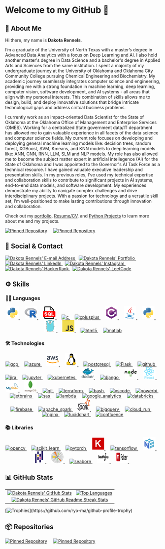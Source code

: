 # Welcome to my GitHub 👋


## 👤 About Me

Hi there, my name is **Dakota Rennels**.

I’m a graduate of the University of North Texas with a master’s degree in Advanced Data Analytics with a focus on Deep Learning and AI. I also hold another master's degree in Data Science and a bachelor's degree in Applied Arts and Sciences from the same institution. I spent a majority of my undergraduate journey at the University of Oklahoma and Oklahoma City Community College pursuing Chemical Engineering and Biochemistry. My academic journey seamlessly integrates computer science and engineering, providing me with a strong foundation in machine learning, deep learning, computer vision, software development, and AI systems - all areas that align with my personal interests. This combination of skills allows me to design, build, and deploy innovative solutions that bridge intricate technological gaps and address ciritcal business problems.

I currently work as an impact-oriented Data Scientist for the State of Oklahoma at the Oklahoma Office of Management and Enterprise Services (OMES). Working for a centralized State government data/IT department has allowed me to gain valuable experience in all facets of the data science and computer science fields. My current role focuses on developing and deploying general machine learning models like: decision trees, random forest, XGBoost, SVM, Kmeans, and KNN models to deep learning models like: ANN, CNN, RNN, LLM, SLM and NLP models. My role has also allowed me to become the subject matter expert in artificial intellegence (AI) for the State of Oklahoma and I was appointed to the Governor's AI Task Force as a technical resource. I have gained valuable executive leadership and presentation skills. In my previous roles, I’ve used my technical expertise and collaboration skills to contribute to significant projects in AI systems, end-to-end data models, and software development. My experiences demonstrate my ability to navigate complex challenges and drive interdisciplinary projects. With a passion for technology and a versatile skill set, I’m well-positioned to make lasting contributions through innovation and collaboration.


Check out my [portfolio](https://dakota-rennels.github.io/), [Resume/CV](https://github.com/dakota-rennels/resume_CV/blob/main/Dakota_Rennels_Resume_Data_Science.pdf), and [Python Projects](https://github.com/dakota-rennels/Python-Notebooks) to learn more about me and my projects.

[![Pinned Repository](https://github-readme-stats.vercel.app/api/pin/?username=dakota-rennels&repo=dakota-rennels.github.io)](https://github.com/dakota-rennels/dakota-rennels.github.io)
&nbsp; &nbsp;
[![Pinned Repository](https://github-readme-stats.vercel.app/api/pin/?username=dakota-rennels&repo=Python-Notebooks)](https://github.com/dakota-rennels/Python-Notebooks)
&nbsp; &nbsp;


## 📨 Social & Contact

<div align="left">
  <a href="mailto:dakotarennels@gmail.com" target="_blank" rel="noreferrer"> <img alt="Dakota Rennels' E-mail Address" src="https://img.shields.io/badge/E&#8209;mail-D14836?style=for-the-badge&logo=gmail&logoColor=white" /> </a>
  &nbsp;
  <a href="https://dakota-rennels.github.io" target="_blank" rel="noreferrer"> <img alt="Dakota Rennels' Portfolio" src="https://img.shields.io/badge/Portfolio-08203A?style=for-the-badge&logo=About.me&logoColor=white" /> </a>
  &nbsp;
  <a href="https://www.linkedin.com/in/dakota-rennels" target="_blank" rel="noreferrer"> <img alt="Dakota Rennels' LinkedIn" src="https://img.shields.io/badge/LinkedIn-0077B5?style=for-the-badge&logo=linkedin&logoColor=white" /> </a>
  &nbsp;
  <!-- <a href="https://www.researchgate.net/profile/Aras-Guengoere" target="_blank" rel="noreferrer"> <img alt="Dakota Rennels' ResearchGate" src="https://img.shields.io/badge/Research_Gate-00CCBB.svg?&style=for-the-badge&logo=ResearchGate&logoColor=white" /> </a>
  &nbsp;
  -->
  <a href="https://www.instagram.com/dakotarennels" target="_blank" rel="noreferrer"> <img alt="Dakota Rennels' Instagram" src="https://img.shields.io/badge/Instagram-E4405F?style=for-the-badge&logo=instagram&logoColor=white" /> </a>
  &nbsp;
  <!-- <a href="https://www.youtube.com/@arasgungore" target="_blank" rel="noreferrer"> <img alt="Dakota Rennels' YouTube" src="https://img.shields.io/badge/YouTube-FF0000?style=for-the-badge&logo=youtube&logoColor=white" /> </a>
  &nbsp;
  -->
  <a href="https://www.hackerrank.com/dakotarennels" target="_blank" rel="noreferrer"> <img alt="Dakota Rennels' HackerRank" src="https://img.shields.io/badge/HackerRank-2EC866?style=for-the-badge&logo=HackerRank&logoColor=white" /> </a>
  &nbsp;
  <a href="https://leetcode.com/dakotarennels" target="_blank" rel="noreferrer"> <img alt="Dakota Rennels' LeetCode" src="https://img.shields.io/badge/LeetCode-FFA116?style=for-the-badge&logo=LeetCode&logoColor=black" /> </a>
</div>


## ⚙ Skills


### 👨‍💻 Languages

<div align="center">
  <a href="https://www.python.org" target="_blank" rel="noreferrer"> <img src="https://raw.githubusercontent.com/devicons/devicon/master/icons/python/python-original.svg" alt="python" width="40" height="40" /> </a>
  &nbsp; &nbsp;
  <a href="https://www.r-project.org" target="_blank" rel="noreferrer"> <img src="https://raw.githubusercontent.com/devicons/devicon/master/icons/r/r-original.svg" alt="r" width="40" height="40" /> </a>
  &nbsp; &nbsp;
  <a href="https://www.ibm.com/docs/en/i/7.2?topic=programming-sql" target="_blank" rel="noreferrer"> <img src="assets/sql-icon.svg" alt="sql" width="40" height="40" /> </a>
  &nbsp; &nbsp;
  <a href="https://www.cprogramming.com" target="_blank" rel="noreferrer"> <img src="https://raw.githubusercontent.com/arasgungore/arasgungore/main/icons/c.svg" alt="c" width="40" height="40" /> </a>
  &nbsp; &nbsp;
  <a href="https://www.cplusplus.com" target="_blank" rel="noreferrer"> <img src="https://raw.githubusercontent.com/arasgungore/arasgungore/main/icons/cplusplus.svg" alt="cplusplus" width="40" height="40" /> </a>
  &nbsp; &nbsp;
  <a href="https://dotnet.microsoft.com/en-us/languages/csharp" target="_blank" rel="noreferrer"> <img src="https://raw.githubusercontent.com/devicons/devicon/master/icons/csharp/csharp-original.svg" alt="csharp" width="40" height="40" /> 
  </a>
  &nbsp; &nbsp;
  <a href="https://www.java.com" target="_blank" rel="noreferrer"> <img src="https://raw.githubusercontent.com/devicons/devicon/master/icons/java/java-original.svg" alt="java" width="40" height="40" /> </a>
  &nbsp; &nbsp;
  <a href="https://www.python.org" target="_blank" rel="noreferrer"> <img src="https://raw.githubusercontent.com/devicons/devicon/master/icons/python/python-original.svg" alt="python" width="40" height="40" /> </a>
  &nbsp; &nbsp;
  <a href="https://golang.org" target="_blank" rel="noreferrer"> <img src="https://raw.githubusercontent.com/devicons/devicon/master/icons/go/go-original.svg" alt="go" width="40" height="40" /> </a>
  &nbsp; &nbsp;
  <a href="https://developer.mozilla.org/en-US/docs/Web/JavaScript" target="_blank" rel="noreferrer"> <img src="https://raw.githubusercontent.com/devicons/devicon/master/icons/javascript/javascript-original.svg" alt="javascript" width="40"   height="40" /> </a>
  &nbsp; &nbsp;
  <a href="https://html.com/html5/" target="_blank" rel="noreferrer"> <img src="https://www.vectorlogo.zone/logos/w3_html5/w3_html5-icon.svg" alt="html5" width="40" height="40" /> </a>
  &nbsp; &nbsp;
  <a href="https://www.mathworks.com" target="_blank" rel="noreferrer"> <img src="https://raw.githubusercontent.com/arasgungore/arasgungore/main/icons/matlab.svg" alt="matlab" width="40" height="40" /> </a>
</div>


### 🛠 Technologies

<div align="center">
  <a href="https://cloud.google.com" target="_blank" rel="noreferrer"> <img src="https://www.vectorlogo.zone/logos/google_cloud/google_cloud-icon.svg" alt="gcp" width="40" height="40" /> </a>
  &nbsp; &nbsp;
  <a href="https://azure.microsoft.com/en-us/" target="_blank" rel="noreferrer"> <img src="https://cdn.jsdelivr.net/gh/devicons/devicon/icons/azure/azure-original.svg" alt="azure" width="40" height="40" /> </a>
  &nbsp; &nbsp;
  <a href="https://aws.amazon.com" target="_blank" rel="noreferrer"> <img src="https://raw.githubusercontent.com/devicons/devicon/master/icons/amazonwebservices/amazonwebservices-original-wordmark.svg" alt="aws" width="40" height="40" />     </a>
  &nbsp; &nbsp;
  <a href="https://www.linux.org" target="_blank" rel="noreferrer"> <img src="https://raw.githubusercontent.com/devicons/devicon/master/icons/linux/linux-original.svg" alt="linux" width="40" height="40" /> </a>
  &nbsp; &nbsp;
  <a href="https://www.postgresql.org/" target="_blank" rel="noreferrer"> <img src="https://cdn.jsdelivr.net/gh/devicons/devicon/icons/postgresql/postgresql-original.svg" alt="postgresql" width="40" height="40" /> </a>
  &nbsp; &nbsp;
  <a href="https://flask.palletsprojects.com/en/3.0.x/" target="_blank" rel="noreferrer"> <img src="https://cdn.jsdelivr.net/gh/devicons/devicon/icons/flask/flask-original.svg" alt="Flask" width="40" height="40" /> </a>
  &nbsp; &nbsp;
  <a href="https://github.com/" target="_blank" rel="noreferrer"> <img src="https://cdn.jsdelivr.net/gh/devicons/devicon/icons/github/github-original.svg" alt="github" width="40" height="40" /> </a>
  &nbsp; &nbsp;
  <a href="https://jira.atlassian.com/" target="_blank" rel="noreferrer"> <img src="https://cdn.jsdelivr.net/gh/devicons/devicon/icons/jira/jira-original.svg" alt="jira" width="40" height="40" /> </a>
  &nbsp; &nbsp;
  <a href="https://jupyter.org/" target="_blank" rel="noreferrer"> <img src="https://cdn.jsdelivr.net/gh/devicons/devicon/icons/jupyter/jupyter-original.svg" alt="jupyter" width="40" height="40" /> </a>
  &nbsp; &nbsp;
  <a href="https://kubernetes.io" target="_blank" rel="noreferrer"> <img src="https://www.vectorlogo.zone/logos/kubernetes/kubernetes-icon.svg" alt="kubernetes" width="40" height="40" /> </a>
  &nbsp; &nbsp;
  <a href="https://www.docker.com" target="_blank" rel="noreferrer"> <img src="https://raw.githubusercontent.com/devicons/devicon/master/icons/docker/docker-original-wordmark.svg" alt="docker" width="40" height="40" /> </a>
  &nbsp; &nbsp;
  <a href="https://www.djangoproject.com" target="_blank" rel="noreferrer"> <img src="https://cdn.worldvectorlogo.com/logos/django.svg" alt="django" width="40" height="40" /> </a>
  &nbsp; &nbsp;
  <a href="https://nodejs.org" target="_blank" rel="noreferrer"> <img src="https://raw.githubusercontent.com/devicons/devicon/master/icons/nodejs/nodejs-original-wordmark.svg" alt="nodejs" width="40" height="40" /> </a>
  &nbsp; &nbsp;
  <a href="https://reactjs.org" target="_blank" rel="noreferrer"> <img src="https://raw.githubusercontent.com/devicons/devicon/master/icons/react/react-original-wordmark.svg" alt="reactjs" width="40" height="40" /> </a>
  &nbsp; &nbsp;
  <a href="https://www.mysql.com" target="_blank" rel="noreferrer"> <img src="https://raw.githubusercontent.com/devicons/devicon/master/icons/mysql/mysql-original-wordmark.svg" alt="mysql" width="40" height="40" /> </a>
  &nbsp; &nbsp;
  <a href="https://www.mongodb.com" target="_blank" rel="noreferrer"> <img src="https://raw.githubusercontent.com/devicons/devicon/master/icons/mongodb/mongodb-original-wordmark.svg" alt="mongodb" width="40" height="40" /> </a>
  &nbsp; &nbsp;
  <a href="https://git-scm.com" target="_blank" rel="noreferrer"> <img src="https://raw.githubusercontent.com/arasgungore/arasgungore/main/icons/git.svg" alt="git" width="40" height="40" /> </a>
  &nbsp; &nbsp;
  <a href="https://www.terraform.io/" target="_blank" rel="noreferrer"> <img src="https://www.vectorlogo.zone/logos/terraformio/terraformio-icon.svg" alt="terraform" width="40" height="40" /> </a>
  &nbsp; &nbsp;
  <a href="https://www.gnu.org/software/bash/" target="_blank" rel="noreferrer"> <img src="https://www.vectorlogo.zone/logos/gnu_bash/gnu_bash-icon.svg" alt="bash" width="40" height="40" /> </a>
  &nbsp; &nbsp;
  <a href="https://code.visualstudio.com/" target="_blank" rel="noreferrer"> <img src="https://www.vectorlogo.zone/logos/visualstudio_code/visualstudio_code-icon.svg" alt="vscode" width="40" height="40" /> </a>
  &nbsp; &nbsp;
  <a href="https://powerbi.microsoft.com/en-us/" target="_blank" rel="noreferrer"> <img src="https://www.vectorlogo.zone/logos/microsoft_powerbi/microsoft_powerbi-icon.svg" alt="powerbi" width="40" height="40" /> </a>
  &nbsp; &nbsp;
  <a href="https://www.jetbrains.com/" target="_blank" rel="noreferrer"> <img src="https://www.vectorlogo.zone/logos/jetbrains/jetbrains-icon.svg" alt="jetbrains" width="40" height="40" /> </a>
  &nbsp; &nbsp;
  <a href="https://www.sas.com/en_us/home.html" target="_blank" rel="noreferrer"> <img src="https://www.vectorlogo.zone/logos/sas/sas-icon.svg" alt="sas" width="40" height="40" /> </a>
  &nbsp; &nbsp;
  <a href="https://aws.amazon.com/lambda/" target="_blank" rel="noreferrer"> <img src="https://www.vectorlogo.zone/logos/amazon_awslambda/amazon_awslambda-icon.svg" alt="lambda" width="40" height="40" /> </a>
  &nbsp; &nbsp;
  <a href="https://analytics.withgoogle.com/" target="_blank" rel="noreferrer"> <img src="https://www.vectorlogo.zone/logos/google_analytics/google_analytics-icon.svg" alt="google_analytics" width="40" height="40" /> </a>
  &nbsp; &nbsp;
  <a href="https://www.databricks.com/" target="_blank" rel="noreferrer"> <img src="https://www.vectorlogo.zone/logos/databricks/databricks-icon.svg" alt="databricks" width="40" height="40" /> </a>
  &nbsp; &nbsp;
  <a href="https://firebase.google.com/" target="_blank" rel="noreferrer"> <img src="https://www.vectorlogo.zone/logos/firebase/firebase-icon.svg" alt="firebase" width="40" height="40" /> </a>
  &nbsp; &nbsp;
  <a href="https://spark.apache.org/" target="_blank" rel="noreferrer"> <img src="https://www.vectorlogo.zone/logos/apache_spark/apache_spark-icon.svg" alt="apache_spark" width="40" height="40" /> </a>
  &nbsp; &nbsp;
  <a href="https://spark.apache.org/docs/latest/api/python/index.html" target="_blank" rel="noreferrer"> <img src="assets/Apache_Spark_logo.svg" alt="pyspark" width="40" height="40" /> </a>
  &nbsp; &nbsp;
  <a href="https://cloud.google.com/bigquery?hl=en" target="_blank" rel="noreferrer"> <img src="https://www.vectorlogo.zone/logos/google_bigquery/google_bigquery-icon.svg" alt="bigquery" width="40" height="40" /> </a>
  &nbsp; &nbsp;
  <a href="https://cloud.google.com/run?hl=en" target="_blank" rel="noreferrer"> <img src="https://www.vectorlogo.zone/logos/google_cloud_run/google_cloud_run-icon.svg" alt="cloud_run" width="40" height="40" /> </a>
  &nbsp; &nbsp;
  <a href="https://www.nginx.com/" target="_blank" rel="noreferrer"> <img src="https://www.vectorlogo.zone/logos/nginx/nginx-icon.svg" alt="nginx" width="40" height="40" /> </a>
  &nbsp; &nbsp;
  <a href="https://www.lucidchart.com/pages/" target="_blank" rel="noreferrer"> <img src="https://www.vectorlogo.zone/logos/lucidchart/lucidchart-icon.svg" alt="lucidchart" width="40" height="40" /> </a>
  &nbsp; &nbsp;
  <a href="https://www.atlassian.com/software/confluence" target="_blank" rel="noreferrer"> <img src="https://cdn.jsdelivr.net/gh/devicons/devicon/icons/confluence/confluence-original.svg" alt="confluence" width="40" height="40" /> </a>
</div>


### 📚 Libraries

<div align="center">
  <a href="https://opencv.org" target="_blank" rel="noreferrer"> <img src="https://www.vectorlogo.zone/logos/opencv/opencv-icon.svg" alt="opencv" width="40" height="40" /> </a>
  &nbsp; &nbsp;
  <a href="https://scikit-learn.org" target="_blank" rel="noreferrer"> <img src="https://upload.wikimedia.org/wikipedia/commons/0/05/Scikit_learn_logo_small.svg" alt="scikit_learn" width="40" height="40" /> </a>
  &nbsp; &nbsp;
  <a href="https://pytorch.org" target="_blank" rel="noreferrer"> <img src="https://www.vectorlogo.zone/logos/pytorch/pytorch-icon.svg" alt="pytorch" width="40" height="40" /> </a>
  &nbsp; &nbsp;
  <a href="https://keras.io" target="_blank" rel="noreferrer"> <img src="https://raw.githubusercontent.com/arasgungore/arasgungore/main/icons/keras.svg" alt="keras" width="40" height="40" /> </a>
  &nbsp; &nbsp;
  <a href="https://www.tensorflow.org" target="_blank" rel="noreferrer"> <img src="https://www.vectorlogo.zone/logos/tensorflow/tensorflow-icon.svg" alt="tensorflow" width="40" height="40" /> </a>
  &nbsp; &nbsp;
  <a href="https://numpy.org" target="_blank" rel="noreferrer"> <img src="https://raw.githubusercontent.com/arasgungore/arasgungore/main/icons/numpy.svg" alt="numpy" width="40" height="40" /> </a>
  &nbsp; &nbsp;
  <a href="https://pandas.pydata.org" target="_blank" rel="noreferrer"> <img src="https://raw.githubusercontent.com/devicons/devicon/master/icons/pandas/pandas-original.svg" alt="pandas" width="40" height="40" /> </a>
  &nbsp; &nbsp;
  <a href="https://matplotlib.org" target="_blank" rel="noreferrer"> <img src="https://raw.githubusercontent.com/arasgungore/arasgungore/main/icons/matplotlib.svg" alt="matplotlib" width="40" height="40" /> </a>
  &nbsp; &nbsp;
  <a href="https://seaborn.pydata.org" target="_blank" rel="noreferrer"> <img src="https://seaborn.pydata.org/_images/logo-mark-lightbg.svg" alt="seaborn" width="40" height="40" /> </a>
  &nbsp; &nbsp;
  <a href="https://pypi.org/project/beautifulsoup4/" target="_blank" rel="noreferrer"> <img src="assets/beautiful_soup.svg" alt="beautiful_soup" width="40" height="40" /> </a>
  &nbsp; &nbsp;
  <a href="https://faker.readthedocs.io/en/master/" target="_blank" rel="noreferrer"> <img src="assets/faker_python.svg" alt="faker" width="40" height="40" /> </a>
  &nbsp; &nbsp;
 </div>



## 📊 GitHub Stats

<table>
  <tr>
    <td>
      <a href="https://github.com/anuraghazra/github-readme-stats"> <img src="https://github-readme-stats.vercel.app/api?username=dakota-rennels&hide_border=true&show_icons=true&count_private=true" alt="Dakota Rennels' GitHub Stats" /> </a>
    </td>
    <td>
      <a href="https://github.com/anuraghazra/github-readme-stats"> <img src="https://github-readme-stats.vercel.app/api/top-langs/?username=dakota-rennels&hide_border=true&langs_count=8&layout=compact&count_private=true" alt="Top Languages" /> </a>
    </td>
  </tr>
  <tr>
    <td colspan=2 align="center">
      <a href="https://git.io/streak-stats"> <img src="https://streak-stats.demolab.com/?user=dakota-rennels&theme=dark" alt="Dakota Rennels' GitHub Readme Streak Stats" /> </a>
    </td>
  </tr>
</table>

<!--
<table>
  <tr>
    <td colspan=2 align="center">
      <a href="https://github.com/vn7n24fzkq/github-profile-summary-cards"> <img src="http://github-profile-summary-cards.vercel.app/api/cards/profile-details?username=dakota-rennels&theme=default" alt="Dakota Rennels' Profile Details" /> </a>
    </td>
  </tr>
  <tr>
    <td>
      <a href="https://github.com/vn7n24fzkq/github-profile-summary-cards"> <img src="http://github-profile-summary-cards.vercel.app/api/cards/repos-per-language?username=dakota-rennels&theme=default" alt="Top Languages by Repo" /> </a>
    </td>
    <td>
      <a href="https://github.com/vn7n24fzkq/github-profile-summary-cards"> <img src="http://github-profile-summary-cards.vercel.app/api/cards/most-commit-language?username=dakota-rennels&theme=default" alt="Top Languages by Commit" /> </a>
    </td>
  </tr>
  <tr>
    <td>
      <a href="https://github.com/vn7n24fzkq/github-profile-summary-cards"> <img src="http://github-profile-summary-cards.vercel.app/api/cards/stats?username=dakota-rennels&theme=default" alt="Stats" /> </a>
    </td>
    <td>
      <a href="https://github.com/vn7n24fzkq/github-profile-summary-cards"> <img src="http://github-profile-summary-cards.vercel.app/api/cards/productive-time?username=dakota-rennels&theme=default&utcOffset=8" alt="Commits" /> </a>
    </td>
  </tr>
</table>
-->

[![Trophies](https://github-profile-trophy.vercel.app/?username=dakota-rennels&no-frame=true&no-bg=true&theme=juicyfresh&column=8&margin-w=5&margin-h=5&rank=-?)](https://github.com/ryo-ma/github-profile-trophy)




## 📦 Repositories

[![Pinned Repository](https://github-readme-stats.vercel.app/api/pin/?username=dakota-rennels&repo=resume_CV)](https://github.com/dakota-rennels/resume_CV)
&nbsp; &nbsp;
[![Pinned Repository](https://github-readme-stats.vercel.app/api/pin/?username=dakota-rennels&repo=Certifications)](https://github.com/dakota-rennels/Certifications)
&nbsp; &nbsp;
